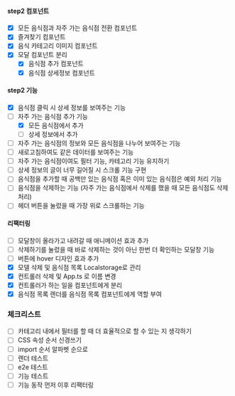#### step2 컴포넌트

- [x] 모든 음식점과 자주 가는 음식점 전환 컴포넌트
- [x] 즐겨찾기 컴포넌트
- [x] 음식 카테고리 이미지 컴포넌트
- [x] 모달 컴포넌트 분리
  - [x] 음식점 추가 컴포넌트
  - [x] 음식점 상세정보 컴포넌트

#### step2 기능

- [x] 음식점 클릭 시 상세 정보를 보여주는 기능
- [ ] 자주 가는 음식점 추가 기능
  - [x] 모든 음식점에서 추가
  - [ ] 상세 정보에서 추가
- [ ] 자주 가는 음식점의 정보와 모든 음식점을 나누어 보여주는 기능
- [ ] 새로고침하여도 같은 데이터를 보여주는 기능
- [ ] 자주 가는 음식점이여도 필터 기능, 카테고리 기능 유지하기
- [ ] 상세 정보의 글이 너무 길어질 시 스크롤 기능 구현
- [ ] 음식점을 추가할 때 공백만 있는 음식점 혹은 이미 있는 음식점은 예외 처리 기능
- [ ] 음식점을 삭제하는 기능 (자주 가는 음식점에서 삭제를 했을 때 모든 음식점도 삭제 처리)
- [ ] 헤더 버튼을 눌렀을 때 가장 위로 스크롤하는 기능

#### 리팩터링

- [ ] 모달창이 올라가고 내려갈 때 애니메이션 효과 추가
- [ ] 삭제하기를 눌렀을 때 바로 삭제하는 것이 아닌 한번 더 확인하는 모달창 기능
- [ ] 버튼에 hover 디자인 효과 추가
- [x] 모델 삭제 및 음식점 목록 Localstorage로 관리
- [x] 컨트롤러 삭제 및 App.ts 로 이름 변경
- [x] 컨트롤러가 하는 일을 컴포넌트에게 분리
- [x] 음식점 목록 렌더를 음식점 목록 컴포넌트에게 역할 부여

### 체크리스트

- [ ] 카테고리 내에서 필터를 할 때 더 효율적으로 할 수 있는 지 생각하기
- [ ] CSS 속성 순서 신경쓰기
- [ ] import 순서 알파벳 순으로
- [ ] 렌더 테스트
- [ ] e2e 테스트
- [ ] 기능 테스트
- [ ] 기능 동작 먼저 이후 리팩터링
